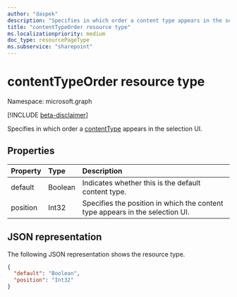 ```yaml
---
author: "daspek"
description: "Specifies in which order a content type appears in the selection UI."
title: "contentTypeOrder resource type"
ms.localizationpriority: medium
doc_type: resourcePageType
ms.subservice: "sharepoint"
---
```


# contentTypeOrder resource type

Namespace: microsoft.graph

[!INCLUDE [beta-disclaimer](../../includes/beta-disclaimer.md)]

Specifies in which order a [contentType](contenttype.md)  appears in the selection UI.

## Properties

| Property     | Type    | Description                                                                   |
| :----------- | :------ | :---------------------------------------------------------------------------- |
| default  | Boolean | Indicates whether this is the default content type.                               |
| position | Int32   | Specifies the position in which the content type appears in the selection UI.     |

## JSON representation

The following JSON representation shows the resource type.

<!-- { "blockType": "resource", "@type": "microsoft.graph.contentTypeOrder", "@type.aka": "oneDrive.contentTypeOrderFacet" } -->

```json
{
  "default": "Boolean",
  "position": "Int32"
}
```

<!--
{
  "type": "#page.annotation",
  "description": "",
  "keywords": "",
  "section": "documentation",
  "tocPath": "Resources/ContentTypeOrder",
  "suppressions": []
}
-->
